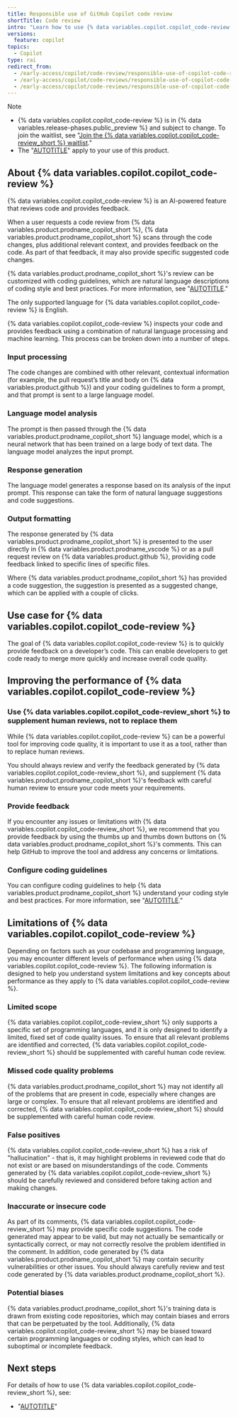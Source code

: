 ```yaml
---
title: Responsible use of GitHub Copilot code review
shortTitle: Code review
intro: "Learn how to use {% data variables.copilot.copilot_code-review %} safely and responsibly by understanding its purposes, capabilities, and limitations."
versions:
  feature: copilot
topics:
  - Copilot
type: rai
redirect_from:
  - /early-access/copilot/code-review/responsible-use-of-copilot-code-review
  - /early-access/copilot/code-reviews/responsible-use-of-copilot-code-review
  - /early-access/copilot/code-reviews/responsible-use-of-copilot-code-reviews
---
```


> [!NOTE]
> * {% data variables.copilot.copilot_code-review %} is in {% data variables.release-phases.public_preview %} and subject to change. To join the waitlist, see "[Join the {% data variables.copilot.copilot_code-review_short %} waitlist](https://gh.io/copilot-code-review-waitlist)."
> * The "[AUTOTITLE](/free-pro-team@latest/site-policy/github-terms/github-pre-release-license-terms)" apply to your use of this product.

## About {% data variables.copilot.copilot_code-review %}

{% data variables.copilot.copilot_code-review %} is an AI-powered feature that reviews code and provides feedback.

When a user requests a code review from {% data variables.product.prodname_copilot_short %}, {% data variables.product.prodname_copilot_short %} scans through the code changes, plus additional relevant context, and provides feedback on the code. As part of that feedback, it may also provide specific suggested code changes.

{% data variables.product.prodname_copilot_short %}'s review can be customized with coding guidelines, which are natural language descriptions of coding style and best practices. For more information, see "[AUTOTITLE](/copilot/using-github-copilot/code-review/configuring-coding-guidelines)."

The only supported language for {% data variables.copilot.copilot_code-review %} is English.

{% data variables.copilot.copilot_code-review %} inspects your code and provides feedback using a combination of natural language processing and machine learning. This process can be broken down into a number of steps.

### Input processing

The code changes are combined with other relevant, contextual information (for example, the pull request’s title and body on {% data variables.product.github %}) and your coding guidelines to form a prompt, and that prompt is sent to a large language model.

### Language model analysis

The prompt is then passed through the {% data variables.product.prodname_copilot_short %} language model, which is a neural network that has been trained on a large body of text data. The language model analyzes the input prompt.

### Response generation

The language model generates a response based on its analysis of the input prompt. This response can take the form of natural language suggestions and code suggestions.

### Output formatting

The response generated by {% data variables.product.prodname_copilot_short %} is presented to the user directly in {% data variables.product.prodname_vscode %} or as a pull request review on {% data variables.product.github %}, providing code feedback linked to specific lines of specific files.

Where {% data variables.product.prodname_copilot_short %} has provided a code suggestion, the suggestion is presented as a suggested change, which can be applied with a couple of clicks.

## Use case for {% data variables.copilot.copilot_code-review %}

The goal of {% data variables.copilot.copilot_code-review %} is to quickly provide feedback on a developer’s code. This can enable developers to get code ready to merge more quickly and increase overall code quality.

## Improving the performance of {% data variables.copilot.copilot_code-review %}

### Use {% data variables.copilot.copilot_code-review_short %} to supplement human reviews, not to replace them

While {% data variables.copilot.copilot_code-review %} can be a powerful tool for improving code quality, it is important to use it as a tool, rather than to replace human reviews.

You should always review and verify the feedback generated by {% data variables.copilot.copilot_code-review_short %}, and supplement {% data variables.product.prodname_copilot_short %}'s feedback with careful human review to ensure your code meets your requirements.

### Provide feedback

If you encounter any issues or limitations with {% data variables.copilot.copilot_code-review_short %}, we recommend that you provide feedback by using the thumbs up and thumbs down buttons on {% data variables.product.prodname_copilot_short %}'s comments. This can help GitHub to improve the tool and address any concerns or limitations.

### Configure coding guidelines

You can configure coding guidelines to help {% data variables.product.prodname_copilot_short %} understand your coding style and best practices. For more information, see "[AUTOTITLE](/copilot/using-github-copilot/code-review/configuring-coding-guidelines)."

## Limitations of {% data variables.copilot.copilot_code-review %}

Depending on factors such as your codebase and programming language, you may encounter different levels of performance when using {% data variables.copilot.copilot_code-review %}. The following information is designed to help you understand system limitations and key concepts about performance as they apply to {% data variables.copilot.copilot_code-review %}.

### Limited scope

{% data variables.copilot.copilot_code-review_short %} only supports a specific set of programming languages, and it is only designed to identify a limited, fixed set of code quality issues. To ensure that all relevant problems are identified and corrected, {% data variables.copilot.copilot_code-review_short %} should be supplemented with careful human code review.

### Missed code quality problems

{% data variables.product.prodname_copilot_short %} may not identify all of the problems that are present in code, especially where changes are large or complex. To ensure that all relevant problems are identified and corrected, {% data variables.copilot.copilot_code-review_short %} should be supplemented with careful human code review.

### False positives

{% data variables.copilot.copilot_code-review_short %} has a risk of "hallucination" - that is, it may highlight problems in reviewed code that do not exist or are based on misunderstandings of the code. Comments generated by {% data variables.copilot.copilot_code-review_short %} should be carefully reviewed and considered before taking action and making changes.

### Inaccurate or insecure code

As part of its comments, {% data variables.copilot.copilot_code-review_short %} may provide specific code suggestions. The code generated may appear to be valid, but may not actually be semantically or syntactically correct, or may not correctly resolve the problem identified in the comment. In addition, code generated by {% data variables.product.prodname_copilot_short %} may contain security vulnerabilities or other issues. You should always carefully review and test code generated by {% data variables.product.prodname_copilot_short %}.

### Potential biases

{% data variables.product.prodname_copilot_short %}'s training data is drawn from existing code repositories, which may contain biases and errors that can be perpetuated by the tool. Additionally, {% data variables.copilot.copilot_code-review_short %} may be biased toward certain programming languages or coding styles, which can lead to suboptimal or incomplete feedback.

## Next steps

For details of how to use {% data variables.copilot.copilot_code-review_short %}, see:

* "[AUTOTITLE](/copilot/using-github-copilot/code-review/using-copilot-code-review)"
